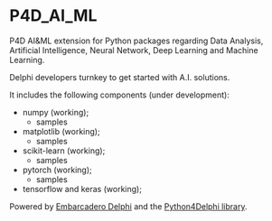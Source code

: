 # P4D_AI_ML
P4D AI&amp;ML extension for Python packages regarding Data Analysis, Artificial Intelligence, Neural Network, Deep Learning and Machine Learning.

Delphi developers turnkey to get started with A.I. solutions.

It includes the following components (under development):

* numpy (working);
  - samples
* matplotlib (working);
  - samples
* scikit-learn (working);
  - samples
* pytorch (working);
  - samples
* tensorflow and keras (working);

Powered by [Embarcadero Delphi](https://www.embarcadero.com/products/delphi) and the [Python4Delphi library](https://github.com/pyscripter/python4delphi).

